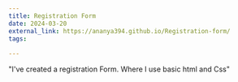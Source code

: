 ```yaml
---
title: Registration Form
date: 2024-03-20
external_link: https://ananya394.github.io/Registration-form/
tags:
  
---
```


"I've created a registration Form. Where I use basic html and Css"
